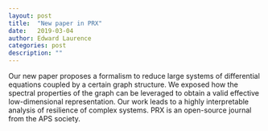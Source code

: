 ```yaml
---
layout: post
title:  "New paper in PRX"
date:   2019-03-04
author: Edward Laurence
categories: post
description: ""
---
```


Our new paper proposes a formalism to reduce large systems of differential equations coupled by a certain graph structure. We exposed how the spectral properties of the graph can be leveraged to obtain a valid effective low-dimensional representation. Our work leads to a highly interpretable analysis of resilience of complex systems. PRX is an open-source journal from the APS society.